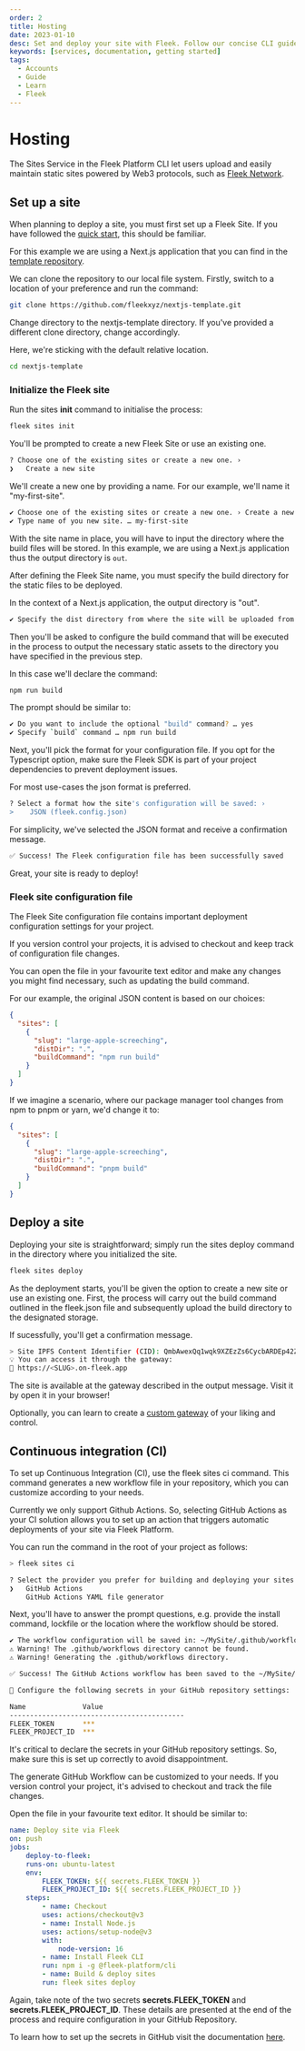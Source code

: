 ```yaml
---
order: 2
title: Hosting
date: 2023-01-10
desc: Set and deploy your site with Fleek. Follow our concise CLI guide to create your site and leverage GitHub Actions to automate IPFS deployments through Continuous Integration.
keywords: [services, documentation, getting started]
tags:
  - Accounts
  - Guide
  - Learn
  - Fleek
---
```


# Hosting

The Sites Service in the Fleek Platform CLI let users upload and easily maintain static sites powered by Web3 protocols, such as [Fleek Network](https://fleek.network).

## Set up a site

When planning to deploy a site, you must first set up a Fleek Site. If you have followed the [quick start](https://hosting.fleek.xyz/cli/), this should be familiar.

For this example we are using a Next.js application that you can find in the [template repository](https://github.com/fleek-tools/nextjs-boilerplate).

We can clone the repository to our local file system. Firstly, switch to a location of your preference and run the command:

```sh
git clone https://github.com/fleekxyz/nextjs-template.git
```

Change directory to the nextjs-template directory. If you've provided a different clone directory, change accordingly.

Here, we're sticking with the default relative location.

```sh
cd nextjs-template
```

### Initialize the Fleek site

Run the sites **init** command to initialise the process:

```sh
fleek sites init
```

You'll be prompted to create a new Fleek Site or use an existing one.

```sh
? Choose one of the existing sites or create a new one. ›
❯   Create a new site
```

We'll create a new one by providing a name. For our example, we'll name it "my-first-site".

```sh
✔ Choose one of the existing sites or create a new one. › Create a new site
✔ Type name of you new site. … my-first-site
```

With the site name in place, you will have to input the directory where the build files will be stored. In this example, we are using a Next.js application thus the output directory is `out`.

After defining the Fleek Site name, you must specify the build directory for the static files to be deployed.

In the context of a Next.js application, the output directory is "out".

```sh
✔ Specify the dist directory from where the site will be uploaded from > out
```

Then you'll be asked to configure the build command that will be executed in the process to output the necessary static assets to the directory you have specified in the previous step.

In this case we'll declare the command:

```sh
npm run build
```

The prompt should be similar to:

```sh
✔ Do you want to include the optional "build" command? … yes
✔ Specify `build` command … npm run build
```

Next, you'll pick the format for your configuration file. If you opt for the Typescript option, make sure the Fleek SDK is part of your project dependencies to prevent deployment issues.

For most use-cases the json format is preferred.

```sh
? Select a format how the site's configuration will be saved: ›
>    JSON (fleek.config.json)
```

For simplicity, we've selected the JSON format and receive a confirmation message.

```sh
✅ Success! The Fleek configuration file has been successfully saved
```

Great, your site is ready to deploy!

### Fleek site configuration file

The Fleek Site configuration file contains important deployment configuration settings for your project.

If you version control your projects, it is advised to checkout and keep track of configuration file changes.

You can open the file in your favourite text editor and make any changes you might find necessary, such as updating the build command.

For our example, the original JSON content is based on our choices:

```json
{
  "sites": [
    {
      "slug": "large-apple-screeching",
      "distDir": ".",
      "buildCommand": "npm run build"
    }
  ]
}
```

If we imagine a scenario, where our package manager tool changes from npm to pnpm or yarn, we'd change it to:

```json
{
  "sites": [
    {
      "slug": "large-apple-screeching",
      "distDir": ".",
      "buildCommand": "pnpm build"
    }
  ]
}
```

## Deploy a site

Deploying your site is straightforward; simply run the sites deploy command in the directory where you initialized the site.

```sh
fleek sites deploy
```

As the deployment starts, you'll be given the option to create a new site or use an existing one. First, the process will carry out the build command outlined in the fleek.json file and subsequently upload the build directory to the designated storage.

If sucessfully, you'll get a confirmation message.

```sh
> Site IPFS Content Identifier (CID): QmbAwexQq1wqk9XZEzZs6CycbARDEp42ZRg5tUHp1XW2RQ
💡 You can access it through the gateway:
🔗 https://<SLUG>.on-fleek.app
```

The site is available at the gateway described in the output message. Visit it by open it in your browser!

Optionally, you can learn to create a [custom gateway](https://hosting.fleek.xyz/cli/gateways/) of your liking and control.

## Continuous integration (CI)

To set up Continuous Integration (CI), use the fleek sites ci command. This command generates a new workflow file in your repository, which you can customize according to your needs.

Currently we only support Github Actions. So, selecting GitHub Actions as your CI solution allows you to set up an action that triggers automatic deployments of your site via Fleek Platform.

You can run the command in the root of your project as follows:

```sh
> fleek sites ci
```

```sh
? Select the provider you prefer for building and deploying your sites: ›
❯   GitHub Actions
    GitHub Actions YAML file generator
```

Next, you'll have to answer the prompt questions, e.g. provide the install command, lockfile or the location where the workflow should be stored.

```sh
✔ The workflow configuration will be saved in: ~/MySite/.github/workflows/fleek-deploy.yaml. Would you like to choose a different path? … no
⚠ Warning! The .github/workflows directory cannot be found.
⚠ Warning! Generating the .github/workflows directory.

✅ Success! The GitHub Actions workflow has been saved to the ~/MySite/.github/workflows/fleek-deploy.yaml file.

🤖 Configure the following secrets in your GitHub repository settings:

Name              Value
-------------------------------------------
FLEEK_TOKEN       ***
FLEEK_PROJECT_ID  ***
```

It's critical to declare the secrets in your GitHub repository settings. So, make sure this is set up correctly to avoid disappointment.

The generate GitHub Workflow can be customized to your needs. If you version control your project, it's advised to checkout and track the file changes.

Open the file in your favourite text editor. It should be similar to:

```yaml
name: Deploy site via Fleek
on: push
jobs:
    deploy-to-fleek:
    runs-on: ubuntu-latest
    env:
        FLEEK_TOKEN: ${{ secrets.FLEEK_TOKEN }}
        FLEEK_PROJECT_ID: ${{ secrets.FLEEK_PROJECT_ID }}
    steps:
        - name: Checkout
        uses: actions/checkout@v3
        - name: Install Node.js
        uses: actions/setup-node@v3
        with:
            node-version: 16
        - name: Install Fleek CLI
        run: npm i -g @fleek-platform/cli
        - name: Build & deploy sites
        run: fleek sites deploy
```

Again, take note of the two secrets **secrets.FLEEK_TOKEN** and **secrets.FLEEK_PROJECT_ID**. These details are presented at the end of the process and require configuration in your GitHub Repository.

To learn how to set up the secrets in GitHub visit the documentation [here](https://docs.github.com/en/actions/security-guides/using-secrets-in-github-actions).
